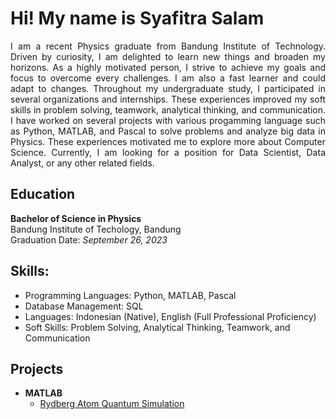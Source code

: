 # Hi! My name is Syafitra Salam

<p align="justify"> I am a recent Physics graduate from Bandung Institute of Technology. Driven by curiosity, I am delighted to learn new things and broaden my horizons. As a highly motivated person, I strive to achieve my goals and focus to overcome every challenges. I am also a fast learner and could adapt to changes. Throughout my undergraduate study, I participated in several organizations and internships. These experiences improved my soft skills in problem solving, teamwork, analytical thinking, and communication. I have worked on several projects with various progamming language such as Python, MATLAB, and Pascal to solve problems and analyze big data in Physics. These experiences motivated me to explore more about Computer Science. Currently, I am looking for a position for Data Scientist, Data Analyst, or any other related fields. </p>

## Education
**Bachelor of Science in Physics** <br/>
Bandung Institute of Techology, Bandung <br/>
Graduation Date: *September 26, 2023* <br/>

## Skills:
- Programming Languages: Python, MATLAB, Pascal
- Database Management: SQL
- Languages: Indonesian (Native), English (Full Professional Proficiency)
- Soft Skills: Problem Solving, Analytical Thinking, Teamwork, and Communication

## Projects
- **MATLAB**
  - [Rydberg Atom Quantum Simulation](https://github.com/safitrasalam/Quantum-Simulation-with-MATLAB)


<!--
**safitrasalam/safitrasalam** is a ✨ _special_ ✨ repository because its `README.md` (this file) appears on your GitHub profile.

Here are some ideas to get you started:

- 🔭 I’m currently working on ...
- 🌱 I’m currently learning ...
- 👯 I’m looking to collaborate on ...
- 🤔 I’m looking for help with ...
- 💬 Ask me about ...
- 📫 How to reach me: ...
- 😄 Pronouns: ...
- ⚡ Fun fact: ...
-->
